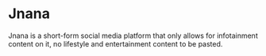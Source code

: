 # Jnana
Jnana is a short-form social media platform that only allows for infotainment content on it, no lifestyle and entertainment content to be pasted.
